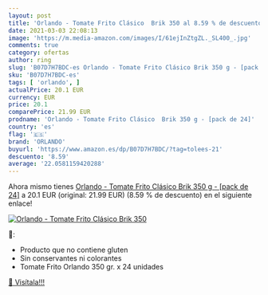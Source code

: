 ```yaml
---
layout: post
title: 'Orlando - Tomate Frito Clásico  Brik 350 al 8.59 % de descuento'
date: 2021-03-03 22:08:13
image: 'https://m.media-amazon.com/images/I/61ejInZtgZL._SL400_.jpg'
comments: true
category: ofertas
author: ring
slug: 'B07D7H7BDC-es Orlando - Tomate Frito Clásico Brik 350 g - [pack de 24]'
sku: 'B07D7H7BDC-es'
tags: [ 'orlando', ]
actualPrice: 20.1 EUR
currency: EUR
price: 20.1
comparePrice: 21.99 EUR
prodname: 'Orlando - Tomate Frito Clásico  Brik 350 g - [pack de 24]'
country: 'es'
flag: '🇪🇸'
brand: 'ORLANDO'
buyurl: 'https://www.amazon.es/dp/B07D7H7BDC/?tag=tolees-21'
descuento: '8.59'
average: '22.0581159420288'
---
```


Ahora mismo tienes [Orlando - Tomate Frito Clásico  Brik 350 g - [pack de 24]](https://www.amazon.es/dp/B07D7H7BDC/?tag=tolees-21) a 20.1 EUR (original: 21.99 EUR) (8.59 %  de descuento) en el siguiente enlace!

[![Orlando - Tomate Frito Clásico  Brik 350](https://m.media-amazon.com/images/I/61ejInZtgZL._SL400_.jpg)](https://www.amazon.es/dp/B07D7H7BDC/?tag=tolees-21)

🔎:

- Producto que no contiene gluten
- Sin conservantes ni colorantes
- Tomate Frito Orlando 350 gr. x 24 unidades

[🛒 Visítala!!!](https://www.amazon.es/dp/B07D7H7BDC/?tag=tolees-21)
